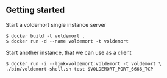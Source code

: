 Getting started
------------------

Start a voldemort single instance server

    $ docker build -t voldemort .
	$ docker run -d --name voldemort -t voldemort

Start another instance, that we can use as a client

	$ docker run -i --link=voldemort:voldemort -t voldemort \
	./bin/voldemort-shell.sh test $VOLDEMORT_PORT_6666_TCP
